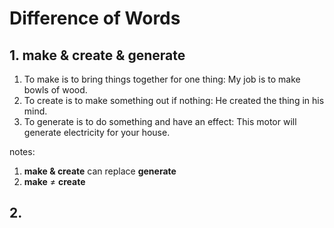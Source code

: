 # Difference of Words
## 1. make & create & generate
1. To make is to bring things together for one thing: My job is to make bowls of wood.
2. To create is to make something out if nothing: He created the thing in his mind.
3. To generate is to do something and have an effect: This motor will generate electricity for your house.

notes: 
1. **make & create** can replace **generate**
2. **make** $\neq$ **create**

## 2.  